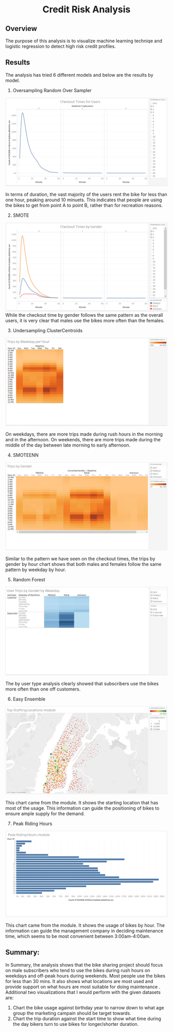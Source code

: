 
<h1 align="center">Credit Risk Analysis</h1>

## Overview
The purpose of this analysis is to visualize machine learning techniqe and logistic regression to detect high risk credit profiles.

## Results
The analysis has tried 6 different models and below are the results by model.

1. Oversampling Random Over Sampler

![](https://github.com/lu-chang-axonic/bikesharing/blob/main/Images/Checkout%20Times%20for%20Users.PNG)

In terms of duration, the vast majority of the users rent the bike for less than one hour, peaking around 10 minuets. This indicates that people are using the bikes to get from point A to point B, rather than for recreation reasons. 

2. SMOTE

![](https://github.com/lu-chang-axonic/bikesharing/blob/main/Images/Checkout%20Times%20by%20Gender.PNG)
While the checkout time by gender follows the same pattern as the overall users, it is very clear that males use the bikes more often than the females.

3. Undersampling ClusterCentroids

![](https://github.com/lu-chang-axonic/bikesharing/blob/main/Images/Trips%20by%20Weekday%20by%20Hour.PNG)

On weekdays, there are more trips made during rush hours in the morning and in the afternoon. On weekends, there are more trips made during the middle of the day between late morning to early afternoon.

4. SMOTEENN

![](https://github.com/lu-chang-axonic/bikesharing/blob/main/Images/Trips%20by%20Gender%20by%20Weekdays%20by%20Hour.PNG)

Similar to the pattern we have seen on the checkout times, the trips by gender by hour chart shows that both males and females follow the same pattern by weekday by hour.

5. Random Forest

![](https://github.com/lu-chang-axonic/bikesharing/blob/main/Images/User%20Trips%20by%20Gender%20by%20Weekday.PNG)

The by user type analysis clearly showed that subscribers use the bikes more often than one off customers.

6. Easy Ensemble

![](https://github.com/lu-chang-axonic/bikesharing/blob/main/Images/Top%20Starting%20Locations-module.PNG)

This chart came from the module. It shows the starting location that has most of the usage. This information can guide the positioning of bikes to ensure ample supply for the demand.

7. Peak Riding Hours

![](https://github.com/lu-chang-axonic/bikesharing/blob/main/Images/Peak%20Riding%20Hours-module.PNG)

This chart came from the module. It shows the usage of bikes by hour. The information can guide the management company in deciding maintenance  time, which seems to be most convenient between 3:00am-4:00am.

## Summary:

In Summary, the analysis shows that the bike sharing project should focus on male subscribers who tend to use the bikes during rush hours on weekdays and off-peak hours during weekends. Most people use the bikes for less than 30 mins. It also shows what locations are most used and provide support on what hours are most suitable for doing maintenance .
Additional two visualizations that I would perform with the given datasets are:

1) Chart the bike usage against birthday year to narrow down to what age group the marketing campain should be target towards.
2) Chart the trip duration against the start time to show what time during the day bikers turn to use bikes for longer/shorter duration.

